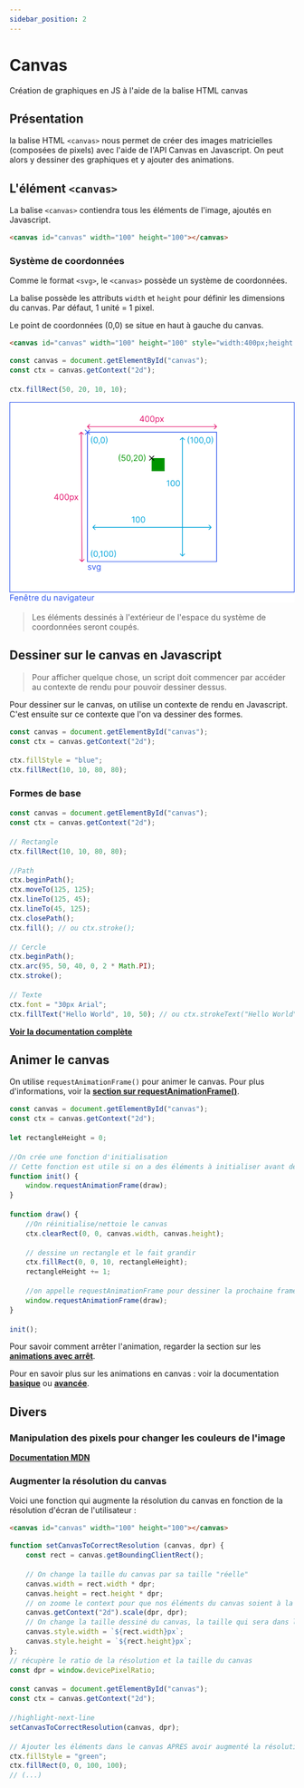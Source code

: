 ```yaml
---
sidebar_position: 2
---
```


# Canvas

Création de graphiques en JS à l'aide de la balise HTML canvas

## Présentation

la balise HTML `<canvas>` nous permet de créer des images matricielles (composées de pixels) avec l'aide de l'API Canvas en Javascript. On peut alors y dessiner des graphiques et y ajouter des animations.

## L'élément `<canvas>`

La balise `<canvas>` contiendra tous les éléments de l'image, ajoutés en Javascript.

```html title="HTML"
<canvas id="canvas" width="100" height="100"></canvas>
```

### Système de coordonnées

Comme le format `<svg>`, le `<canvas>` possède un système de coordonnées.

La balise possède les attributs `width` et `height` pour définir les dimensions du canvas. Par défaut, 1 unité = 1 pixel.

Le point de coordonnées (0,0) se situe en haut à gauche du canvas. 

```html title="index.html"
<canvas id="canvas" width="100" height="100" style="width:400px;height:400px"></canvas>
```
```js title="script.js"
const canvas = document.getElementById("canvas");
const ctx = canvas.getContext("2d");

ctx.fillRect(50, 20, 10, 10);
```

![Système de coordonnées](/assets/svg-canvas-coordinates-system.svg)

> Les éléments dessinés à l'extérieur de l'espace du système de coordonnées seront coupés.


## Dessiner sur le canvas en Javascript

> Pour afficher quelque chose, un script doit commencer par accéder au contexte de rendu pour pouvoir dessiner dessus.

Pour dessiner sur le canvas, on utilise un contexte de rendu en Javascript. C'est ensuite sur ce contexte que l'on va dessiner des formes. 

```js title="Javascript"
const canvas = document.getElementById("canvas");
const ctx = canvas.getContext("2d");

ctx.fillStyle = "blue";
ctx.fillRect(10, 10, 80, 80);
```

### Formes de base

```js
const canvas = document.getElementById("canvas");
const ctx = canvas.getContext("2d");

// Rectangle
ctx.fillRect(10, 10, 80, 80);

//Path
ctx.beginPath();
ctx.moveTo(125, 125);
ctx.lineTo(125, 45);
ctx.lineTo(45, 125);
ctx.closePath();
ctx.fill(); // ou ctx.stroke();

// Cercle
ctx.beginPath();
ctx.arc(95, 50, 40, 0, 2 * Math.PI);
ctx.stroke();

// Texte
ctx.font = "30px Arial";
ctx.fillText("Hello World", 10, 50); // ou ctx.strokeText("Hello World", 10, 50);
```

**[Voir la documentation complète](https://developer.mozilla.org/en-US/docs/Web/API/Canvas_API/Tutorial/Drawing_shapes)**

## Animer le canvas

On utilise `requestAnimationFrame()` pour animer le canvas. Pour plus d'informations, voir la **[section sur requestAnimationFrame()](/doc-dvpt-et-integration/docs/notions-globales/misc/animations#requestanimationframe)**.

```js
const canvas = document.getElementById("canvas");
const ctx = canvas.getContext("2d");

let rectangleHeight = 0;

//On crée une fonction d'initialisation
// Cette fonction est utile si on a des éléments à initialiser avant de lancer l'animation
function init() {
    window.requestAnimationFrame(draw);
}

function draw() {
    //On réinitialise/nettoie le canvas
    ctx.clearRect(0, 0, canvas.width, canvas.height);

    // dessine un rectangle et le fait grandir
    ctx.fillRect(0, 0, 10, rectangleHeight);
    rectangleHeight += 1;
  
    //on appelle requestAnimationFrame pour dessiner la prochaine frame
    window.requestAnimationFrame(draw);
}

init();
```

Pour savoir comment arrêter l'animation, regarder la section sur les **[animations avec arrêt](/doc-dvpt-et-integration/docs/notions-globales/misc/animations#animation-avec-arrêt-1)**.

Pour en savoir plus sur les animations en canvas : voir la documentation **[basique](https://developer.mozilla.org/en-US/docs/Web/API/Canvas_API/Tutorial/Basic_animations)** ou **[avancée](https://developer.mozilla.org/en-US/docs/Web/API/Canvas_API/Tutorial/Advanced_animations)**.

## Divers

### Manipulation des pixels pour changer les couleurs de l'image

**[Documentation MDN](https://developer.mozilla.org/en-US/docs/Web/API/Canvas_API/Tutorial/Pixel_manipulation_with_canvas)**

### Augmenter la résolution du canvas

Voici une fonction qui augmente la résolution du canvas en fonction de la résolution d'écran de l'utilisateur :

```html title="index.html"
<canvas id="canvas" width="100" height="100"></canvas>
```

```js title="script.js"
function setCanvasToCorrectResolution (canvas, dpr) {
    const rect = canvas.getBoundingClientRect();

    // On change la taille du canvas par sa taille "réelle"
    canvas.width = rect.width * dpr;
    canvas.height = rect.height * dpr;
    // on zoome le context pour que nos éléments du canvas soient à la bonne taille
    canvas.getContext("2d").scale(dpr, dpr);
    // On change la taille dessiné du canvas, la taille qui sera dans la page web
    canvas.style.width = `${rect.width}px`;
    canvas.style.height = `${rect.height}px`;
};
// récupère le ratio de la résolution et la taille du canvas
const dpr = window.devicePixelRatio;

const canvas = document.getElementById("canvas");
const ctx = canvas.getContext("2d");

//highlight-next-line
setCanvasToCorrectResolution(canvas, dpr);

// Ajouter les éléments dans le canvas APRES avoir augmenté la résolution
ctx.fillStyle = "green";
ctx.fillRect(0, 0, 100, 100);
// (...)
```